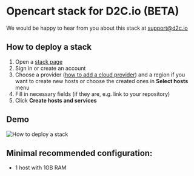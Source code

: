 # Opencart stack for D2C.io (BETA)

We would be happy to hear from you about this stack at [support@d2c.io](mailto:support@d2c.io)

## How to deploy a stack

1. Open a [stack page](https://panel.d2c.io/?import=https://github.com/d2cio/opencart-stack/archive/master.zip)
2. Sign in or create an account
3. Choose a provider ([how to add a cloud provider](https://docs.d2c.io/getting-started/cloud-providers/)) and a region if you want to create new hosts or choose the created ones in **Select hosts** menu
3. Fill in necessary fields (if they are, e.g. link to your repository)
4. Click **Create hosts and services**

## Demo

![How to deploy a stack](https://raw.githubusercontent.com/mastappl/images/master/opencart.gif)

## Minimal recommended configuration:

- 1 host with 1GB RAM
